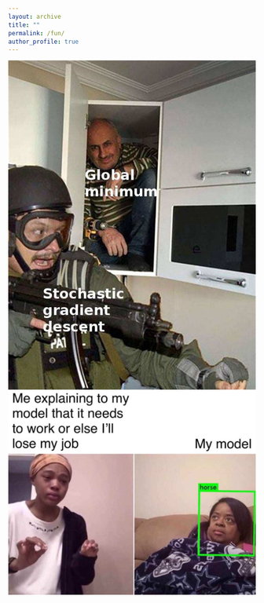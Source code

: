 ```yaml
---
layout: archive
title: ""
permalink: /fun/
author_profile: true
---
```


<img align="left" src="images\Fun1.jpg"> 

<img align="left" src="images\Fun2.jpg"> 
